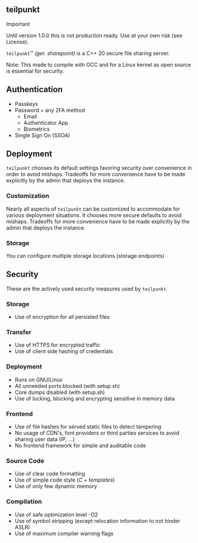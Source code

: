 ## teilpunkt

> [!IMPORTANT]
> Until version 1.0.0 this is not production ready. Use at your own risk (see License).


`teilpunkt`™ _(ger. sharepoint)_ is a C++ 20 secure file sharing server. 

Note: This made to compile with GCC and for a Linux kernel as open source is essential for security.

## Authentication

- Passkeys
- Password + any 2FA method
    - Email
    - Authenticator App
    - Biometrics
- Single Sign On (SSOA)

## Deployment

`teilpunkt` chooses its default settings favoring security over convenience in order to avoid mishaps. Tradeoffs for
more convenience have to be made explicitly by the admin that deploys the instance.

### Customization

Nearly all aspects of `teilpunkt` can be customized to accommodate for various deployment situations. It chooses more
secure defaults to avoid mishaps. Tradeoffs for more convenience have to be made explicitly by the admin that deploys
the instance.

### Storage

You can configure multiple storage locations (storage endpoints)

## Security

These are the actively used security measures used by `teilpunkt`.

### Storage

- Use of encryption for all persisted files 


### Transfer

- Use of HTTPS for encrypted traffic
- Use of client side hashing of credentials

### Deployment

- Runs on GNU/Linux
- All unneeded ports blocked (with setup.sh)
- Core dumps disabled (with setup.sh)
- Use of locking, blocking and encrypting sensitive in memory data

### Frontend

- Use of file hashes for served static files to detect tampering
- No usage of CDN's, font providers or third parties services to avoid sharing user data (IP, ...)
- No frontend framework for simple and auditable code

### Source Code

- Use of clear code formatting
- Use of simple code style (_C + templates_)
- Use of only few dynamic memory


### Compilation

- Use of safe optimization level -O2
- Use of symbol stripping (except relocation information to not hinder ASLR)
- Use of maximum compiler warning flags